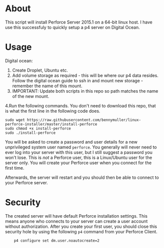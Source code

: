 # About

This script will install Perforce Server 2015.1 on a 64-bit linux host. I have use this successfuly to quickly setup a p4 server on Digital Ocean.

# Usage
Digital ocean:
1. Create Droplet, Ubuntu etc.
2. Add volume storage as required - this will be where our p4 data resides.  Follow the digital ocean guide to ssh in and mount new storage - remember the name of this mount.
3. IMPORTANT: Update both scripts in this repo so path matches the name of the new mount.

4.Run the following commands. You don't need to download this repo, that is what the first line in the following code does.

```shell
sudo wget https://raw.githubusercontent.com/bennymuller/linux-perforce-installer/master/install-perforce
sudo chmod +x install-perforce
sudo ./install-perforce
```

You will be asked to create a password and user details for a new unprivileged system user named `perforce`. You generally will never need to ever log into your server with this user, but I still suggest a password you won't lose. This is *not* a Perforce user, this is a Linux/Ubuntu user for the server only. You will create your Perforce user when you connect for the first time.

Afterwards, the server will restart and you should then be able to connect to your Perforce server.

# Security

The created server will have default Perforce installation settings. This means anyone who connects to your server can create a user account without authorization. After you create your first user, you should close this security hole by using the following `p4` command from your Perforce Client.

        p4 configure set dm.user.noautocreate=2
